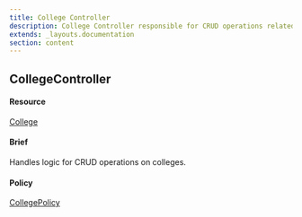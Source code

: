 ```yaml
---
title: College Controller
description: College Controller responsible for CRUD operations related to College.
extends: _layouts.documentation
section: content
---
```



## CollegeController

#### Resource
[College](models#college)

#### Brief 
Handles logic for CRUD operations on
colleges.

#### Policy
[CollegePolicy](policies#college-policy)
